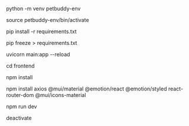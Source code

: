 python -m venv petbuddy-env

source petbuddy-env/bin/activate

pip install -r requirements.txt

pip freeze > requirements.txt

uvicorn main:app --reload

cd frontend

npm install

npm install axios @mui/material @emotion/react @emotion/styled react-router-dom @mui/icons-material

npm run dev

deactivate
